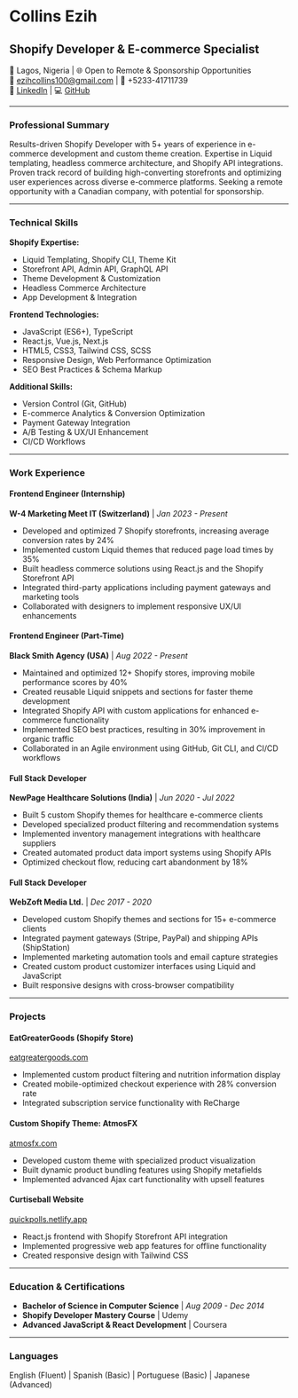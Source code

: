# Collins Ezih
## Shopify Developer & E-commerce Specialist

📍 Lagos, Nigeria | 🌐 Open to Remote & Sponsorship Opportunities  
📧 ezihcollins100@gmail.com | 📱 +5233-41711739  
🔗 [LinkedIn](https://linkedin.com/in/collinsezih) | 💻 [GitHub](https://github.com/Dflexcee)

---

### Professional Summary

Results-driven Shopify Developer with 5+ years of experience in e-commerce development and custom theme creation. Expertise in Liquid templating, headless commerce architecture, and Shopify API integrations. Proven track record of building high-converting storefronts and optimizing user experiences across diverse e-commerce platforms. Seeking a remote opportunity with a Canadian company, with potential for sponsorship.

---

### Technical Skills

**Shopify Expertise:**
- Liquid Templating, Shopify CLI, Theme Kit
- Storefront API, Admin API, GraphQL API
- Theme Development & Customization
- Headless Commerce Architecture
- App Development & Integration

**Frontend Technologies:**
- JavaScript (ES6+), TypeScript
- React.js, Vue.js, Next.js
- HTML5, CSS3, Tailwind CSS, SCSS
- Responsive Design, Web Performance Optimization
- SEO Best Practices & Schema Markup

**Additional Skills:**
- Version Control (Git, GitHub)
- E-commerce Analytics & Conversion Optimization
- Payment Gateway Integration
- A/B Testing & UX/UI Enhancement
- CI/CD Workflows

---

### Work Experience

#### Frontend Engineer (Internship)
**W-4 Marketing Meet IT (Switzerland)** | *Jan 2023 - Present*

- Developed and optimized 7 Shopify storefronts, increasing average conversion rates by 24%
- Implemented custom Liquid themes that reduced page load times by 35%
- Built headless commerce solutions using React.js and the Shopify Storefront API
- Integrated third-party applications including payment gateways and marketing tools
- Collaborated with designers to implement responsive UX/UI enhancements

#### Frontend Engineer (Part-Time)
**Black Smith Agency (USA)** | *Aug 2022 - Present*

- Maintained and optimized 12+ Shopify stores, improving mobile performance scores by 40%
- Created reusable Liquid snippets and sections for faster theme development
- Integrated Shopify API with custom applications for enhanced e-commerce functionality
- Implemented SEO best practices, resulting in 30% improvement in organic traffic
- Collaborated in an Agile environment using GitHub, Git CLI, and CI/CD workflows

#### Full Stack Developer
**NewPage Healthcare Solutions (India)** | *Jun 2020 - Jul 2022*

- Built 5 custom Shopify themes for healthcare e-commerce clients
- Developed specialized product filtering and recommendation systems
- Implemented inventory management integrations with healthcare suppliers
- Created automated product data import systems using Shopify APIs
- Optimized checkout flow, reducing cart abandonment by 18%

#### Full Stack Developer
**WebZoft Media Ltd.** | *Dec 2017 - 2020*

- Developed custom Shopify themes and sections for 15+ e-commerce clients
- Integrated payment gateways (Stripe, PayPal) and shipping APIs (ShipStation)
- Implemented marketing automation tools and email capture strategies
- Created custom product customizer interfaces using Liquid and JavaScript
- Built responsive designs with cross-browser compatibility

---

### Projects

#### EatGreaterGoods (Shopify Store)
[eatgreatergoods.com](https://eatgreatergoods.com)
- Implemented custom product filtering and nutrition information display
- Created mobile-optimized checkout experience with 28% conversion rate
- Integrated subscription service functionality with ReCharge

#### Custom Shopify Theme: AtmosFX
[atmosfx.com](https://atmosfx.com)
- Developed custom theme with specialized product visualization
- Built dynamic product bundling features using Shopify metafields
- Implemented advanced Ajax cart functionality with upsell features

#### Curtiseball Website
[quickpolls.netlify.app](https://quickpolls.netlify.app)
- React.js frontend with Shopify Storefront API integration
- Implemented progressive web app features for offline functionality
- Created responsive design with Tailwind CSS

---

### Education & Certifications

- **Bachelor of Science in Computer Science** | *Aug 2009 - Dec 2014*
- **Shopify Developer Mastery Course** | Udemy
- **Advanced JavaScript & React Development** | Coursera

---

### Languages

English (Fluent) | Spanish (Basic) | Portuguese (Basic) | Japanese (Advanced)

